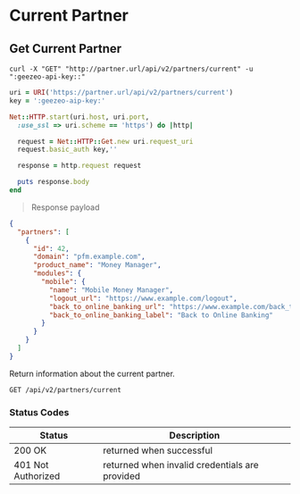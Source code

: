 # Current Partner

## Get Current Partner

```shell
curl -X "GET" "http://partner.url/api/v2/partners/current" -u ":geezeo-api-key::"
```

```ruby
uri = URI('https://partner.url/api/v2/partners/current')
key = ':geezeo-aip-key:'

Net::HTTP.start(uri.host, uri.port,
  :use_ssl => uri.scheme == 'https') do |http|

  request = Net::HTTP::Get.new uri.request_uri
  request.basic_auth key,''

  response = http.request request

  puts response.body
end
```

> Response payload

```json
{
  "partners": [
    {
      "id": 42,
      "domain": "pfm.example.com",
      "product_name": "Money Manager",
      "modules": {
        "mobile": {
          "name": "Mobile Money Manager",
          "logout_url": "https://www.example.com/logout",
          "back_to_online_banking_url": "https://www.example.com/back_to_olb",
          "back_to_online_banking_label": "Back to Online Banking"
        }
      }
    }
  ]
}
```

Return information about the current partner.

`GET /api/v2/partners/current`


### Status Codes

| Status | Description |
|--------|-------------|
| 200 OK | returned when successful |
| 401 Not Authorized | returned when invalid credentials are provided |

